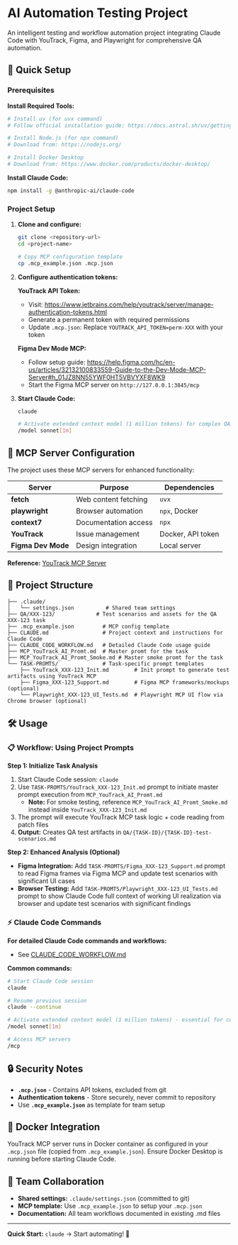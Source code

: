 # AI Automation Testing Project

An intelligent testing and workflow automation project integrating Claude Code with YouTrack, Figma, and Playwright for comprehensive QA automation.

## 🚀 Quick Setup

### Prerequisites

**Install Required Tools:**

```bash
# Install uv (for uvx command)
# Follow official installation guide: https://docs.astral.sh/uv/getting-started/installation/

# Install Node.js (for npx command)
# Download from: https://nodejs.org/

# Install Docker Desktop
# Download from: https://www.docker.com/products/docker-desktop/
```

**Install Claude Code:**

```bash
npm install -g @anthropic-ai/claude-code
```

### Project Setup

1. **Clone and configure:**

   ```bash
   git clone <repository-url>
   cd <project-name>

   # Copy MCP configuration template
   cp .mcp_example.json .mcp.json
   ```

2. **Configure authentication tokens:**

   **YouTrack API Token:**

   - Visit: https://www.jetbrains.com/help/youtrack/server/manage-authentication-tokens.html
   - Generate a permanent token with required permissions
   - Update `.mcp.json`: Replace `YOUTRACK_API_TOKEN=perm-XXX` with your token

   **Figma Dev Mode MCP:**

   - Follow setup guide: https://help.figma.com/hc/en-us/articles/32132100833559-Guide-to-the-Dev-Mode-MCP-Server#h_01JZ8NN55YWF0HT5VBVYXF8WK9
   - Start the Figma MCP server on `http://127.0.0.1:3845/mcp`

3. **Start Claude Code:**

   ```bash
   claude

   # Activate extended context model (1 million tokens) for complex QA workflows
   /model sonnet[1m]
   ```

## 🔧 MCP Server Configuration

The project uses these MCP servers for enhanced functionality:

| Server             | Purpose              | Dependencies      |
| ------------------ | -------------------- | ----------------- |
| **fetch**          | Web content fetching | `uvx`             |
| **playwright**     | Browser automation   | `npx`, Docker     |
| **context7**       | Documentation access | `npx`             |
| **YouTrack**       | Issue management     | Docker, API token |
| **Figma Dev Mode** | Design integration   | Local server      |

**Reference:** [YouTrack MCP Server](https://github.com/tonyzorin/youtrack-mcp)

## 📂 Project Structure

```
├── .claude/
│   └── settings.json          # Shared team settings
├── QA/XXX-123/             # Test scenarios and assets for the QA XXX-123 task
├── .mcp_example.json         # MCP config template
├── CLAUDE.md                 # Project context and instructions for Claude Code
├── CLAUDE_CODE_WORKFLOW.md   # Detailed Claude Code usage guide
├── MCP_YouTrack_AI_Promt.md  # Master promt for the task
├── MCP_YouTrack_AI_Promt_Smoke.md # Master smoke promt for the task
└── TASK-PROMTS/              # Task-specific prompt templates
    ├── YouTrack_XXX-123_Init.md        # Init prompt to generate test artifacts using YouTrack MCP
    ├── Figma_XXX-123_Support.md        # Figma MCP frameworks/mockups (optional)
    └── Playwright_XXX-123_UI_Tests.md  # Playwright MCP UI flow via Chrome browser (optional)
```

## 🛠️ Usage

### 📋 Workflow: Using Project Prompts

**Step 1: Initialize Task Analysis**

1. Start Claude Code session: `claude`
2. Use `TASK-PROMTS/YouTrack_XXX-123_Init.md` prompt to initiate master prompt execution from `MCP_YouTrack_AI_Promt.md`
   - **Note:** For smoke testing, reference `MCP_YouTrack_AI_Promt_Smoke.md` instead inside `YouTrack_XXX-123_Init.md`
3. The prompt will execute YouTrack MCP task logic + code reading from patch files
4. **Output:** Creates QA test artifacts in `QA/{TASK-ID}/{TASK-ID}-test-scenarios.md`

**Step 2: Enhanced Analysis (Optional)**

- **Figma Integration:** Add `TASK-PROMTS/Figma_XXX-123_Support.md` prompt to read Figma frames via Figma MCP and update test scenarios with significant UI cases
- **Browser Testing:** Add `TASK-PROMTS/Playwright_XXX-123_UI_Tests.md` prompt to show Claude Code full context of working UI realization via browser and update test scenarios with significant findings

### ⚡ Claude Code Commands

**For detailed Claude Code commands and workflows:**

- See [CLAUDE_CODE_WORKFLOW.md](CLAUDE_CODE_WORKFLOW.md)

**Common commands:**

```bash
# Start Claude Code session
claude

# Resume previous session
claude --continue

# Activate extended context model (1 million tokens) - essential for complex QA workflows
/model sonnet[1m]

# Access MCP servers
/mcp
```

## 🔒 Security Notes

- **`.mcp.json`** - Contains API tokens, excluded from git
- **Authentication tokens** - Store securely, never commit to repository
- Use **`.mcp_example.json`** as template for team setup

## 🐳 Docker Integration

YouTrack MCP server runs in Docker container as configured in your `.mcp.json` file (copied from `.mcp_example.json`). Ensure Docker Desktop is running before starting Claude Code.

## 🤝 Team Collaboration

- **Shared settings:** `.claude/settings.json` (committed to git)
- **MCP template:** Use `.mcp_example.json` to setup your `.mcp.json`
- **Documentation:** All team workflows documented in existing .md files

---

**Quick Start:** `claude` → Start automating! 🚀
